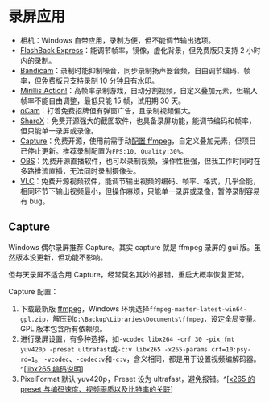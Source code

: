 # 录屏应用

- 相机：Windows 自带应用，录制方便，但不能调节输出选项。
- [FlashBack Express](https://www.flashbackrecorder.com/zh/express/)：能调节帧率，镜像，虚化背景，但免费版只支持 2 小时内的录制。
- [Bandicam](https://www.bandicam.cn/)：录制时能抑制噪音，同步录制扬声器音频，自由调节编码、帧率，但免费版只支持录制 10 分钟且有水印。
- [Mirillis Action!](https://mirillis.com/zh/products/action.html)：高帧率录制游戏，自动分割视频，自定义叠加元素，但输入帧率不能自由调整，最低只能 15 帧，试用期 30 天。
- [oCam](https://ohsoft.net/eng/ocam/intro.php?cate=1002)：打着免费招牌但有弹窗广告，且录制视频偏大。
- [ShareX](https://getsharex.com/)：免费开源强大的截图软件，也具备录屏功能，能调节编码和帧率，但只能单一录屏或录像。
- [Capture](https://github.com/MathewSachin/Captura/releases/tag/v8.0.0)：免费开源，使用前需手动[配置 ffmpeg](https://blog.csdn.net/dglx_/article/details/122389601)，自定义叠加元素，但项目已停止更新。推荐录制配置为`FPS:10, Quality:30%`。
- [OBS](https://obsproject.com/)：免费开源直播软件，也可以录制视频，操作性极强，但我工作时同时在多路推流直播，无法同时录制摄像头。
- [VLC](https://www.videolan.org/vlc/)：免费开源视频软件，能调节输出视频的编码、帧率、格式，几乎全能，相同环节下输出视频最小，但操作麻烦，只能单一录屏或录像，暂停录制容易有 bug。

## Capture

Windows 偶尔录屏推荐 Capture。其实 capture 就是 ffmpeg 录屏的 gui 版。虽然版本没更新，但功能不影响。

但每天录屏不适合用 Capture，经常莫名其妙的报错，重启大概率恢复正常。

Capture 配置：

1. 下载最新版 [ffmpeg](https://github.com/BtbN/FFmpeg-Builds/releases/tag/latest)，Windows 环境选择`ffmpeg-master-latest-win64-gpl.zip`，解压到`D:\Backup\Libraries\Documents\ffmpeg`，设定全局变量。GPL 版本包含所有依赖项。
2. 进行录屏设置，有多种选择，如`-vcodec libx264 -crf 30 -pix_fmt yuv420p -preset ultrafast`或`-c:v libx265 -x265-params crf=10:psy-rd=1`。
  `-vcodec`、`-codec:v`和`-c:v`，含义相同，都是用于设置视频编解码器。^[[libx265 编码说明](https://ffmpeg.org/ffmpeg-codecs.html#libx265)]
3. PixelFormat 默认 yuv420p，Preset 设为 ultrafast，避免报错。^[[x265 的 preset 与编码速度、视频画质以及比特率的关联](https://magiclen.org/x265-preset/)]
